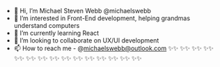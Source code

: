 - 👋 Hi, I’m Michael Steven Webb @michaelswebb
- 👀 I’m interested in Front-End development, helping grandmas understand computers
- 🌱 I’m currently learning React
- 💞️ I’m looking to collaborate on UX/UI development
- 📫 How to reach me - @michaelswebb@outlook.com
✨✨ ✨✨ ✨✨ ✨✨ ✨✨ ✨✨ ✨✨ ✨✨ ✨✨ ✨✨ ✨✨ ✨✨ ✨✨ ✨✨ ✨✨ 
